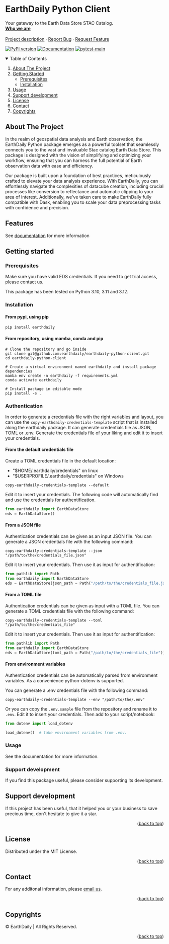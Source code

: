 <div id="top"></div>
<!-- PROJECT SHIELDS -->
<!--
*** See the bottom of this document for the declaration of the reference variables
*** https://www.markdownguide.org/basic-syntax/#reference-style-links
-->


<!-- PROJECT LOGO -->
<br />
<p>
  <h1 >EarthDaily Python Client</h3>

  <p>
    Your gateway to the Earth Data Store STAC Catalog.
    <br />
    <a href="https://earthdailyagro.com/"><strong>Who we are</strong></a>
    <br />
    <br />
    <a href="https://github.com/earthdaily/earthdaily-python-client/">Project description</a>
    ·
    <a href="https://github.com/earthdaily/earthdaily-python-client/issues">Report Bug</a>
    ·
    <a href="https://github.com/earthdaily/earthdaily-python-client/issues">Request Feature</a>
  </p>
</p>


<div>

[![PyPI version](https://badge.fury.io/py/earthdaily.png)](https://badge.fury.io/py/earthdaily)
[![Documentation](https://img.shields.io/badge/Documentation-html-green.svg)](https://earthdaily.github.io/earthdaily-python-client/)
[![pytest-main](https://github.com/earthdaily/earthdaily-python-client/actions/workflows/pytest-prod.yaml/badge.svg)](https://github.com/earthdaily/earthdaily-python-client/actions/workflows/pytest-prod.yaml)

</div>


<!--[![Stargazers][GitStars-shield]][GitStars-url]-->
<!--[![Forks][forks-shield]][forks-url]-->
<!--[![Stargazers][stars-shield]][stars-url]-->


<!-- TABLE OF CONTENTS -->
<details open>
  <summary>Table of Contents</summary>
  <ol>
    <li>
      <a href="#about-the-project">About The Project</a>
    </li>
    <li>
      <a href="#getting-started">Getting Started</a>
      <ul>
        <li><a href="#prerequisites">Prerequisites</a></li>
        <li><a href="#installation">Installation</a></li>
      </ul>
    </li>
    <li><a href="#usage">Usage</a></li>
    <li><a href="#support-development">Support development</a></li>
    <li><a href="#license">License</a></li>
    <li><a href="#contact">Contact</a></li>
    <li><a href="#copyrights">Copyrights</a></li>
  </ol>
</details>

<!-- ABOUT THE PROJECT -->
## About The Project

In the realm of geospatial data analysis and Earth observation, the EarthDaily Python package emerges as a powerful toolset that seamlessly connects you to the vast and invaluable Stac catalog Earth Data Store. This package is designed with the vision of simplifying and optimizing your workflow, ensuring that you can harness the full potential of Earth observation data with ease and efficiency.

Our package is built upon a foundation of best practices, meticulously crafted to elevate your data analysis experience. With EarthDaily, you can effortlessly navigate the complexities of datacube creation, including crucial processes like conversion to reflectance and automatic clipping to your area of interest. Additionally, we've taken care to make EarthDaily fully compatible with Dask, enabling you to scale your data preprocessing tasks with confidence and precision.


## Features

See [documentation](https://earthdaily.github.io/earthdaily-python-client/) for more information

## Getting started

### Prerequisites

Make sure you have valid EDS credentials. If you need to get trial access, please contact us.

This package has been tested on Python 3.10, 3.11 and 3.12.


### Installation

#### From pypi, using pip

`pip install earthdaily`

#### From repository, using mamba, conda and pip

```console
# Clone the repository and go inside
git clone git@github.com:earthdaily/earthdaily-python-client.git
cd earthdaily-python-client

# Create a virtual environment named earthdaily and install package dependencies
mamba env create -n earthdaily -f requirements.yml
conda activate earthdaily

# Install package in editable mode
pip install -e .
```

### Authentication

In order to generate a credentials file with the right variables and layout, you can use the `copy-earthdaily-credentials-template` script that is installed along the earthdaily package. It can generate credentials file as JSON, TOML or .env.
Generate the credentials file of your liking and edit it to insert your credentials.


#### From the default credentials file

Create a TOML credentials file in the default location:
* "$HOME/.earthdaily/credentials" on linux
* "$USERPROFILE/.earthdaily/credentials" on Windows

```console
copy-earthdaily-credentials-template --default
```

Edit it to insert your credentials.
The following code will automatically find and use the credentials for authentification.

```python
from earthdaily import EarthDataStore
eds = EarthDataStore()
```

#### From a JSON file

Authentication credentials can be given as an input JSON file.
You can generate a JSON credentials file with the following command:

```console
copy-earthdaily-credentials-template --json "/path/to/the/credentials_file.json"
```

Edit it to insert your credentials.
Then use it as input for authentification:

```python
from pathlib import Path
from earthdaily import EarthDataStore
eds = EarthDataStore(json_path = Path("/path/to/the/credentials_file.json"))
```

#### From a TOML file

Authentication credentials can be given as input with a TOML file.
You can generate a TOML credentials file with the following command:

```console
copy-earthdaily-credentials-template --toml "/path/to/the/credentials_file"
```

Edit it to insert your credentials.
Then use it as input for authentification:

```python
from pathlib import Path
from earthdaily import EarthDataStore
eds = EarthDataStore(toml_path = Path("/path/to/the/credentials_file"))
```

#### From environment variables

Authentication credentials can be automatically parsed from environment variables.
As a convenience python-dotenv is supported. 

You can generate a .env credentials file with the following command:

```console
copy-earthdaily-credentials-template --env "/path/to/the/.env"
```

Or you can copy the `.env.sample` file from the repository and rename it to `.env`.
Edit it to insert your credentials.
Then add to your script/notebook:

```python
from dotenv import load_dotenv

load_dotenv()  # take environment variables from .env.
```

### Usage

See the documentation for more information.

### Support development

If you find this package useful, please consider supporting its development.

<!-- CONTRIBUTING -->
## Support development

If this project has been useful, that it helped you or your business to save precious time, don't hesitate to give it a star.

<p align="right">(<a href="#top">back to top</a>)</p>

## License

Distributed under the MIT License. 

<p align="right">(<a href="#top">back to top</a>)</p>

## Contact

For any additonal information, please [email us](mailto:sales@earthdailyagro.com).

<p align="right">(<a href="#top">back to top</a>)</p>

## Copyrights

© EarthDaily | All Rights Reserved.

<p align="right">(<a href="#top">back to top</a>)</p>